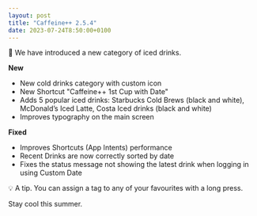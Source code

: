 ```yaml
---
layout: post
title: "Caffeine++ 2.5.4"
date: 2023-07-24T8:50:00+0100
---
```


🧊 We have introduced a new category of iced drinks.

**New**  
- New cold drinks category with custom icon
- New Shortcut "Caffeine++ 1st Cup with Date"
- Adds 5 popular iced drinks: Starbucks Cold Brews (black and white), McDonald’s Iced Latte, Costa Iced drinks (black and white)
- Improves typography on the main screen

**Fixed**  
- Improves Shortcuts (App Intents) performance
- Recent Drinks are now correctly sorted by date
- Fixes the status message not showing the latest drink when logging in using Custom Date

💡 A tip. You can assign a tag to any of your favourites with a long press.

Stay cool this summer.
